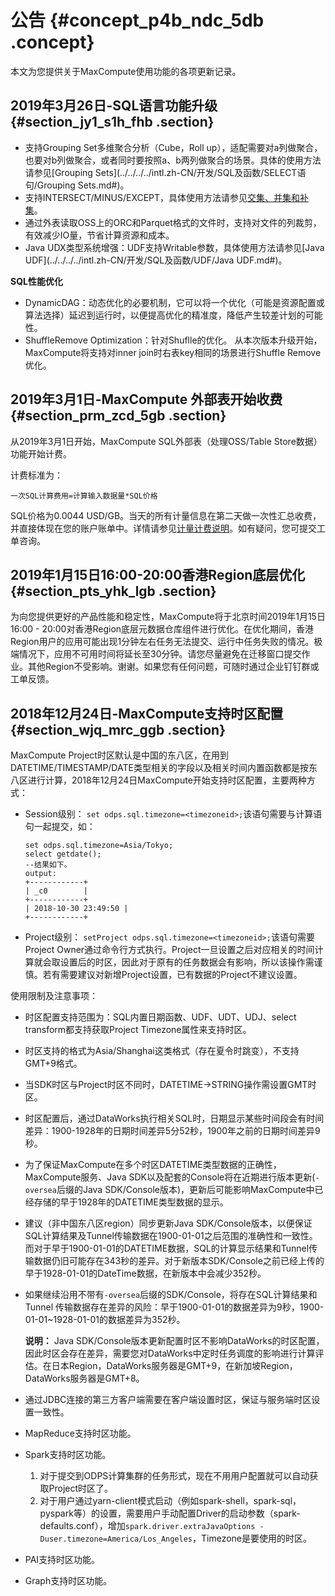 # 公告 {#concept_p4b_ndc_5db .concept}

本文为您提供关于MaxCompute使用功能的各项更新记录。

## 2019年3月26日-SQL语言功能升级 {#section_jy1_s1h_fhb .section}

-   支持Grouping Set多维聚合分析（Cube，Roll up），适配需要对a列做聚合，也要对b列做聚合，或者同时要按照a、b两列做聚合的场景。具体的使用方法请参见[Grouping Sets](../../../../intl.zh-CN/开发/SQL及函数/SELECT语句/Grouping Sets.md#)。
-   支持INTERSECT/MINUS/EXCEPT，具体使用方法请参见[交集、并集和补集](../../../../intl.zh-CN/开发/SQL及函数/SELECT语句/交集、并集和补集.md#)。
-   通过外表读取OSS上的ORC和Parquet格式的文件时，支持对文件的列裁剪，有效减少IO量，节省计算资源和成本。
-   Java UDX类型系统增强：UDF支持Writable参数，具体使用方法请参见[Java UDF](../../../../intl.zh-CN/开发/SQL及函数/UDF/Java UDF.md#)。

 **SQL性能优化** 

-   DynamicDAG：动态优化的必要机制，它可以将一个优化（可能是资源配置或算法选择）延迟到运行时，以便提高优化的精准度，降低产生较差计划的可能性。
-   ShuffleRemove Optimization：针对Shuflle的优化。 从本次版本升级开始，MaxCompute将支持对inner join时右表key相同的场景进行Shuffle Remove优化。

## 2019年3月1日-MaxCompute 外部表开始收费 {#section_prm_zcd_5gb .section}

从2019年3月1日开始，MaxCompute SQL外部表（处理OSS/Table Store数据）功能开始计费。

计费标准为：

``` {#codeblock_rw4_5v4_y2n}
一次SQL计算费用=计算输入数据量*SQL价格
```

SQL价格为0.0044 USD/GB。当天的所有计量信息在第二天做一次性汇总收费，并直接体现在您的账户账单中。详情请参见[计量计费说明](../../../../intl.zh-CN/产品定价/计量计费说明.md#)。如有疑问，您可提交工单咨询。

## 2019年1月15日16:00-20:00香港Region底层优化 {#section_pts_yhk_lgb .section}

为向您提供更好的产品性能和稳定性，MaxCompute将于北京时间2019年1月15日16:00 - 20:00对香港Region底层元数据仓库组件进行优化。在优化期间，香港Region用户的应用可能出现1分钟左右任务无法提交、运行中任务失败的情况。极端情况下，应用不可用时间将延长至30分钟。请您尽量避免在迁移窗口提交作业。其他Region不受影响。谢谢。如果您有任何问题，可随时通过企业钉钉群或工单反馈。

## 2018年12月24日-MaxCompute支持时区配置 {#section_wjq_mrc_ggb .section}

MaxCompute Project时区默认是中国的东八区，在用到DATETIME/TIMESTAMP/DATE类型相关的字段以及相关时间内置函数都是按东八区进行计算，2018年12月24日MaxCompute开始支持时区配置，主要两种方式：

-   Session级别： `set odps.sql.timezone=<timezoneid>;`该语句需要与计算语句一起提交，如：

    ``` {#codeblock_snj_sk8_jjw}
    set odps.sql.timezone=Asia/Tokyo;
    select getdate();
    --结果如下。
    output:
    +------------+
    | _c0        |
    +------------+
    | 2018-10-30 23:49:50 |
    +------------+
    ```

-   Project级别： `setProject odps.sql.timezone=<timezoneid>;`该语句需要Project Owner通过命令行方式执行。Project一旦设置之后对应相关的时间计算就会取设置后的时区，因此对于原有的任务数据会有影响，所以该操作需谨慎。若有需要建议对新增Project设置，已有数据的Project不建议设置。

使用限制及注意事项：

-   时区配置支持范围为：SQL内置日期函数、UDF、UDT、UDJ、select transform都支持获取Project Timezone属性来支持时区。
-   时区支持的格式为Asia/Shanghai这类格式（存在夏令时跳变），不支持GMT+9格式。
-   当SDK时区与Project时区不同时，DATETIME-\>STRING操作需设置GMT时区。
-   时区配置后，通过DataWorks执行相关SQL时，日期显示某些时间段会有时间差异：1900-1928年的日期时间差异5分52秒，1900年之前的日期时间差异9秒。
-   为了保证MaxCompute在多个时区DATETIME类型数据的正确性，MaxCompute服务、Java SDK以及配套的Console将在近期进行版本更新\(`-oversea`后缀的Java SDK/Console版本\)，更新后可能影响MaxCompute中已经存储的早于1928年的DATETIME类型数据的显示。
-   建议（非中国东八区region）同步更新Java SDK/Console版本，以便保证SQL计算结果及Tunnel传输数据在1900-01-01之后范围的准确性和一致性。而对于早于1900-01-01的DATETIME数据，SQL的计算显示结果和Tunnel传输数据仍旧可能存在343秒的差异。对于新版本SDK/Console之前已经上传的早于1928-01-01的DateTime数据，在新版本中会减少352秒。
-   如果继续沿用不带有`-oversea`后缀的SDK/Console，将存在SQL计算结果和Tunnel 传输数据存在差异的风险：早于1900-01-01的数据差异为9秒，1900-01-01~1928-01-01的数据差异为352秒。

    **说明：** Java SDK/Console版本更新配置时区不影响DataWorks的时区配置，因此时区会存在差异，需要您对DataWorks中定时任务调度的影响进行计算评估。在日本Region，DataWorks服务器是GMT+9，在新加坡Region，DataWorks服务器是GMT+8。

-   通过JDBC连接的第三方客户端需要在客户端设置时区，保证与服务端时区设置一致性。
-   MapReduce支持时区功能。
-   Spark支持时区功能。
    1.  对于提交到ODPS计算集群的任务形式，现在不用用户配置就可以自动获取Project时区了。
    2.  对于用户通过yarn-client模式启动（例如spark-shell，spark-sql，pyspark等）的设置，需要用户手动配置Driver的启动参数（spark-defaults.conf），增加`spark.driver.extraJavaOptions -Duser.timezone=America/Los_Angeles`，Timezone是要使用的时区。
-   PAI支持时区功能。
-   Graph支持时区功能。

